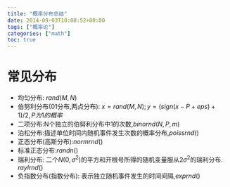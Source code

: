 ```yaml
---
title: "概率分布总结"
date: 2014-09-03T10:08:52+08:00
tags: ["概率论"]
categories: ["math"]
toc: true
---
```


# 常见分布
* 均匀分布: $rand(M,N)$
* 伯努利分布(01分布,两点分布): $x=rand(M,N); y=(sign(x-P+eps)+1)/2, P为1的概率$
* 二项分布:N个独立的伯努利分布中1的次数,$binornd(N,P,m)$
* 泊松分布:描述单位时间内随机事件发生次数的概率分布,$poissrnd()$
* 正态分布(高斯分布):$normrnd()$
* 标准正态分布:$randn()$
* 瑞利分布: 二个$N(0,\sigma^2)$的平方和开根号所得的随机变量服从$2\sigma^2$的瑞利分布. $raylrnd()$
* 负指数分布(指数分布): 表示独立随机事件发生的时间间隔,$exprnd()$